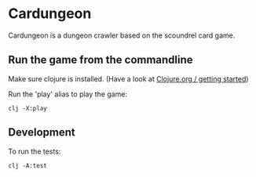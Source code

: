 # Cardungeon

Cardungeon is a dungeon crawler based on the scoundrel card game.

## Run the game from the commandline

Make sure clojure is installed. (Have a look at [Clojure.org / getting started](https://clojure.org/guides/getting_started))

Run the 'play' alias to play the game:

```
clj -X:play
```

## Development

To run the tests:

```
clj -A:test
```
